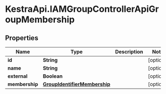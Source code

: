 # KestraApi.IAMGroupControllerApiGroupMembership

## Properties

Name | Type | Description | Notes
------------ | ------------- | ------------- | -------------
**id** | **String** |  | [optional] 
**name** | **String** |  | [optional] 
**external** | **Boolean** |  | [optional] 
**membership** | [**GroupIdentifierMembership**](GroupIdentifierMembership.md) |  | [optional] 


